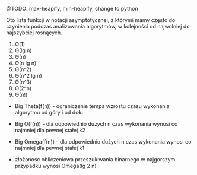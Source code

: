 @TODO: max-heapify, min-heapify, change to python

Oto lista funkcji w notacji asymptotycznej, z którymi mamy często do czynienia podczas analizowania algorytmów, w kolejności od najwolniej do najszybciej rosnących.

1. Θ(1)
2. Θ(lg n)
3. Θ(n)
4. Θ(n lg n)
5. Θ(n^2)
6. Θ(n^2 lg n)
7. Θ(n^3)
8. Θ(2^n)
9. Θ(n!)

- Big Theta(f(n)) - ograniczenie tempa wzrostu czasu wykonania algorytmu od góry i od dołu
- Big O(f(n)) - dla odpowiednio dużych n czas wykonania wynosi co najmniej dla pewnej stałej k2
- Big Omega(f(n)) - dla odpowiednio dużych n czas wykonania wynosi co najmniej dla pewnej stałej k1

- złożoność obliczeniowa przeszukiwania binarnego w najgorszym przypadku wynosi Omega(lg 2 n)

